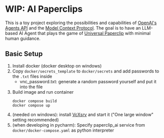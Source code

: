 # WIP: AI Paperclips

This is a toy project exploring the possibilities and capabilities of [OpenAI's Agents API](https://platform.openai.com/docs/guides/agents) and the [Model Context Protocol](https://www.anthropic.com/news/model-context-protocol).
The goal is to have an LLM-based AI Agent that plays the game of [Universal Paperclip](https://www.decisionproblem.com/paperclips/index2.html) with minimal human guidance.


## Basic Setup

1. Install docker (docker desktop on windows)
2. Copy `docker/secrets_template` to `docker/secrets` and add passwords to the `.txt` files inside
   - vnc_password.txt: generate a random password yourself and put it into the file
3. Build image and run container
    ```
    docker compose build
    docker compose up
    ```
4. (needed on windows): install [VcXsrv](https://sourceforge.net/projects/vcxsrv/) and start it ("One large window" setting recommended)
5. (when developing in pycharm): Specify paperclip_ai service from `docker/docker-compose.yaml` as python interpreter